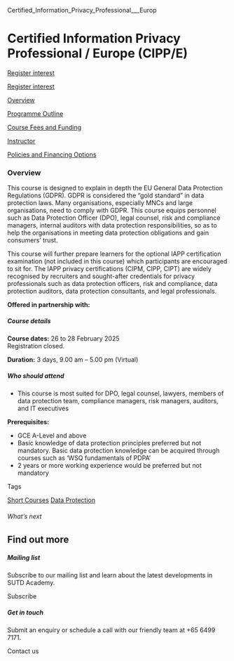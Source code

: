 Certified_Information_Privacy_Professional___Europ



Certified Information Privacy Professional / Europe (CIPP/E)
============================================================

[Register interest](/admissions/academy/short-courses/short-courses-register-your-interest/?coursename=certified-information-privacy-professional-europe-cipp-e)

[Register interest](/admissions/academy/short-courses/short-courses-register-your-interest/?coursename=certified-information-privacy-professional-europe-cipp-e)

[Overview](/course/certified-information-privacy-professional-europe-cipp-e/#tabs)

[Programme Outline](/course/certified-information-privacy-professional-europe-cipp-e/programme-outline/#tabs)

[Course Fees and Funding](/course/certified-information-privacy-professional-europe-cipp-e/course-fees-and-funding/#tabs)

[Instructor](/course/certified-information-privacy-professional-europe-cipp-e/instructor/#tabs)

[Policies and Financing Options](/course/certified-information-privacy-professional-europe-cipp-e/policies-and-financing-options/#tabs)

### Overview

This course is designed to explain in depth the EU General Data Protection Regulations (GDPR). GDPR is considered the “gold standard” in data protection laws. Many organisations, especially MNCs and large organisations, need to comply with GDPR. This course equips personnel such as Data Protection Officer (DPO), legal counsel, risk and compliance managers, internal auditors with data protection responsibilities, so as to help the organisations in meeting data protection obligations and gain consumers’ trust.

This course will further prepare learners for the optional IAPP certification examination (not included in this course) which participants are encouraged to sit for. The IAPP privacy certifications (CIPM, CIPP, CIPT) are widely recognised by recruiters and sought-after credentials for privacy professionals such as data protection officers, risk and compliance, data protection auditors, data protection consultants, and legal professionals.

**Offered in partnership with:**

##### **Course details**

**Course dates:** 26 to 28 February 2025  
Registration closed.

**Duration:** 3 days, 9.00 am – 5.00 pm (Virtual)

##### **Who should attend**

* This course is most suited for DPO, legal counsel, lawyers, members of data protection team, compliance managers, risk managers, auditors, and IT executives

**Prerequisites:**

* GCE A-Level and above
* Basic knowledge of data protection principles preferred but not mandatory. Basic data protection knowledge can be acquired through courses such as ‘WSQ fundamentals of PDPA’
* 2 years or more working experience would be preferred but not mandatory

Tags

[Short Courses](/admissions/academy/courses-and-modules/?academy-type-course=780)
[Data Protection](/admissions/academy/courses-and-modules/?discipline=793)

###### What’s next

Find out more
-------------

##### Mailing list

Subscribe to our mailing list and learn about the latest developments in SUTD Academy.

Subscribe

##### Get in touch

Submit an enquiry or schedule a call with our friendly team at +65 6499 7171.

Contact us

